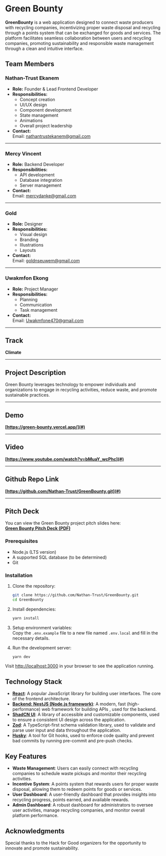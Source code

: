 # Green Bounty

**GreenBounty** is a web application designed to connect waste producers with recycling companies, incentivizing proper waste disposal and recycling through a points system that can be exchanged for goods and services. The platform facilitates seamless collaboration between users and recycling companies, promoting sustainability and responsible waste management through a clean and intuitive interface.

## Team Members

### Nathan-Trust Ekanem
- **Role:** Founder & Lead Frontend Developer
- **Responsibilities:**
  - Concept creation
  - UI/UX design
  - Component development
  - State management
  - Animations
  - Overall project leadership
- **Contact:**  
  Email: [nathantrustekanem@gmail.com](mailto:nathantrustekanem@gmail.com)

---

### Mercy Vincent
- **Role:** Backend Developer
- **Responsibilities:**
  - API development
  - Database integration
  - Server management
- **Contact:**  
  Email: [mercydanke@gmail.com](mailto:mercydanke@gmail.com)

---

### Gold
- **Role:** Designer
- **Responsibilities:**
  - Visual design
  - Branding
  - Illustrations
  - Layouts
- **Contact:**  
  Email: [goldnseuwem@gmail.com](mailto:goldnseuwem@gmail.com)

---

### Uwakmfon Ekong
- **Role:** Project Manager
- **Responsibilities:**
  - Planning
  - Communication
  - Task management
- **Contact:**  
  Email: [Uwakmfone470@gmail.com](mailto:Uwakmfone470@gmail.com)

---

## Track
**Climate**

---

## Project Description
Green Bounty leverages technology to empower individuals and organizations to engage in recycling activities, reduce waste, and promote sustainable practices.

---

## Demo
**[https://green-bounty.vercel.app/](#)**

---

## Video
**[https://www.youtube.com/watch?v=bMuaY_wcPhc](#)**

---
## Github Repo Link
**[https://github.com/Nathan-Trust/GreenBounty.git](#)**

---

## Pitch Deck
You can view the Green Bounty project pitch slides here:  
**[Green Bounty Pitch Deck (PDF)](./Green%20Bounty.pdf)**  

### Prerequisites

- Node.js (LTS version)
- A supported SQL database (to be determined)
- Git

### Installation

1. Clone the repository:

    ```bash
    git clone https://github.com/Nathan-Trust/GreenBounty.git
    cd GreenBounty
    ```

2. Install dependencies:

    ```bash
    yarn install
    ```

3. Setup environment variables:  
   Copy the `.env.example` file to a new file named `.env.local` and fill in the necessary details.

4. Run the development server:

    ```bash
    yarn dev
    ```

Visit [http://localhost:3000](http://localhost:3000) in your browser to see the application running.

## Technology Stack

- **[React](https://legacy.reactjs.org/)**: A popular JavaScript library for building user interfaces. The core of the frontend architecture.
- **[Backend: NestJS (Node.js framework)](https://nestjs.com/)**: A modern, fast (high-performance) web framework for building APIs , used for the backend.
- **[ShadCN UI](https://ui.shadcn.com/)**: A library of accessible and customizable components, used to ensure a consistent UI design across the application.
- **[Zod](https://zod.dev)**: A TypeScript-first schema validation library, used to validate and parse user input and data throughout the application.
- **[Husky](https://typicode.github.io/husky/get-started.html)**: A tool for Git hooks, used to enforce code quality and prevent bad commits by running pre-commit and pre-push checks.

## Key Features

- **Waste Management**: Users can easily connect with recycling companies to schedule waste pickups and monitor their recycling activities.
- **Incentive System**: A points system that rewards users for proper waste disposal, allowing them to redeem points for goods or services.
- **User Dashboard**: A user-friendly dashboard that provides insights into recycling progress, points earned, and available rewards.
- **Admin Dashboard**: A robust dashboard for administrators to oversee user activities, manage recycling companies, and monitor overall platform performance.

## Acknowledgments

Special thanks to the Hack for Good organizers for the opportunity to innovate and promote sustainability.


